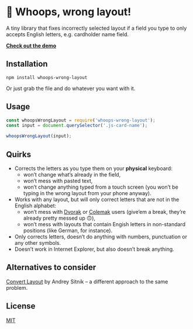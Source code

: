 # 🤬 Whoops, wrong layout!

A tiny library that fixes incorrectly selected layout if a field you type to only accepts English letters, e.g. cardholder name field.

**[Check out the demo](https://grumpy.blog/en/whoops,_wrong_layout!/)**

## Installation

```
npm install whoops-wrong-layout
```

Or just grab the file and do whatever you want with it.

## Usage

```js
const whoopsWrongLayout = require('whoops-wrong-layout');
const input = document.querySelector('.js-card-name');

whoopsWrongLayout(input);
```

## Quirks

- Corrects the letters as you type them on your **physical** keyboard:
    - won’t change what’s already in the field,
    - won’t mess with pasted text,
    - won’t change anything typed from a touch screen (you won’t be typing in the wrong layout from your phone anyway).
- Works with any layout, but will only correct letters that are not in the English alphabet:
    - won’t mess with [Dvorak](https://en.wikipedia.org/wiki/Dvorak_keyboard_layout) or [Colemak](https://en.wikipedia.org/wiki/Colemak) users (give’em a break, they’re already pretty messed up 🙃),
    - won’t mess with layouts that contain Engish letters in non-standard positions (like German, for instance).
- Only corrects letters, doesn’t do anything with numbers, punctuation or any other symbols.
- Doesn’t work in Internet Explorer, but also doesn’t break anything.

## Alternatives to consider

[Convert Layout](https://github.com/ai/convert-layout) by Andrey Sitnik – a different approach to the same problem.

## License

[MIT](LICENSE)
